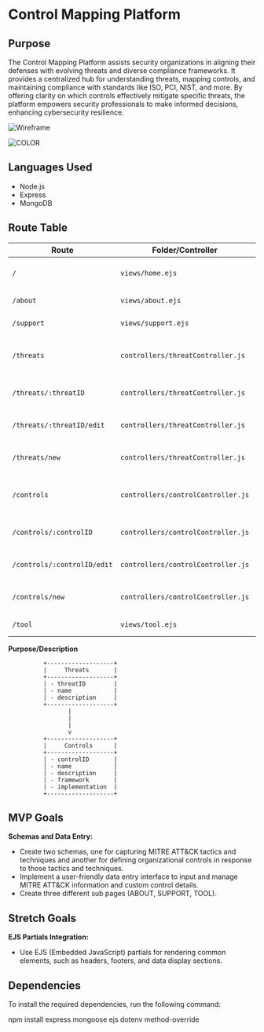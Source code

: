 # Control Mapping Platform

## Purpose

The Control Mapping Platform assists security organizations in aligning their defenses with evolving threats and diverse compliance frameworks. It provides a centralized hub for understanding threats, mapping controls, and maintaining compliance with standards like ISO, PCI, NIST, and more. By offering clarity on which controls effectively mitigate specific threats, the platform empowers security professionals to make informed decisions, enhancing cybersecurity resilience.


![Wireframe](https://media.git.generalassemb.ly/user/47378/files/18201dbb-b315-4ed8-9e83-ce498def784f)



![COLOR](https://i.imgur.com/sfgKVVq.png)

## Languages Used
- Node.js
- Express
- MongoDB

## Route Table

| Route                           | Folder/Controller             | EJS View File                   | Purpose/Description                             |
|---------------------------------|-------------------------------|---------------------------------|-------------------------------------------------|
| `/`                             | `views/home.ejs`              | N/A                             | Home Page - Application's Home Page              |
| `/about`                        | `views/about.ejs`             | N/A                             | About Page - About Page                          |
| `/support`                      | `views/support.ejs`           | N/A                             | Support Page - Support Page                      |
| `/threats`                      | `controllers/threatController.js` | `views/threats/threatsForm.ejs` | Threats Form/List - List of Threats and Form for Creating a New Threat   |
| `/threats/:threatID`            | `controllers/threatController.js` | `views/threats/threatsView.ejs` | Viewing Threat Details - View Details of a Threat |
| `/threats/:threatID/edit`       | `controllers/threatController.js` | `views/threats/threatsEdit.ejs` | Editing Threat Details - Edit Details of a Threat |
| `/threats/new`                  | `controllers/threatController.js` | `views/threats/threatsNew.ejs`  | Creating a New Threat - Create a New Threat      |
| `/controls`                     | `controllers/controlController.js`| `views/controls/controlsForm.ejs` | Controls Form/List - List of Controls and Form for Creating a New Control |
| `/controls/:controlID`          | `controllers/controlController.js`| `views/controls/controlsView.ejs` | Viewing Control Details - View Details of a Control |
| `/controls/:controlID/edit`     | `controllers/controlController.js`| `views/controls/controlsEdit.ejs` | Editing Control Details - Edit Details of a Control |
| `/controls/new`                 | `controllers/controlController.js`| `views/controls/controlsNew.ejs`  | Creating a New Control - Create a New Control    |
| `/tool`                        | `views/tool.ejs`              | N/A                             | Tools Page - Tools Page                          |

**Purpose/Description** 


              +-------------------+
              |     Threats       |
              +-------------------+
              | - threatID        |
              | - name            |
              | - description     |
              +-------------------+
                     |
                     |
                     |
                     v
              +-------------------+
              |     Controls      |
              +-------------------+
              | - controlID       |
              | - name            |
              | - description     |
              | - framework       |
              | - implementation  |
              +-------------------+


## MVP Goals

**Schemas and Data Entry:**
- Create two schemas, one for capturing MITRE ATT&CK tactics and techniques and another for defining organizational controls in response to those tactics and techniques.
- Implement a user-friendly data entry interface to input and manage MITRE ATT&CK information and custom control details.
- Create three different sub pages (ABOUT, SUPPORT, TOOL).

## Stretch Goals

**EJS Partials Integration:**
- Use EJS (Embedded JavaScript) partials for rendering common elements, such as headers, footers, and data display sections.


## Dependencies

To install the required dependencies, run the following command:

npm install express mongoose ejs dotenv method-override 
